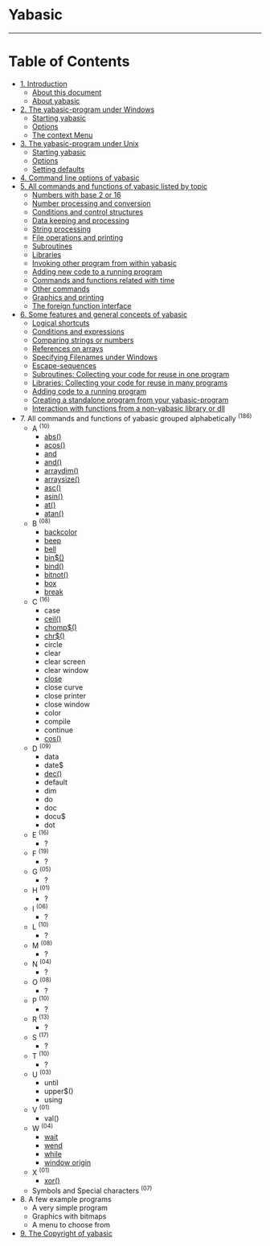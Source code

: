 # Yabasic
---

# **Table of Contents**

- [1\. Introduction](introduction.html)
  - [About this document](introduction.html#about-this-document)
  - [About yabasic](introduction.html#about-yabasic)
- [2\. The yabasic-program under Windows](the-yabasic-program-under-windows.html)
  - [Starting yabasic](the-yabasic-program-under-windows.html#starting-yabasic)
  - [Options](the-yabasic-program-under-windows.html#options)
  - [The context Menu](the-yabasic-program-under-windows.html#the-context-menu)
- [3\. The yabasic-program under Unix](the-yabasic-program-under-unix.html)
  - [Starting yabasic](the-yabasic-program-under-unix.html#starting-yabasic)
  - [Options](the-yabasic-program-under-unix.html#options)
  - [Setting defaults](the-yabasic-program-under-unix.html#setting-defaults)
- [4\. Command line options of yabasic](command-line-options-of-yabasic.html)
- [5\. All commands and functions of yabasic listed by topic](all-commands-and-functions-of-yabasic-listed-by-topic.html)
  - [Numbers with base 2 or 16](numbers-with-base-2-or-16.html)
  - [Number processing and conversion](number-processing-and-conversion.html)
  - [Conditions and control structures](conditions-and-control-structures.html)
  - [Data keeping and processing](data-keeping-and-processing.html)
  - [String processing](string-processing.html)
  - [File operations and printing](file-operations-and-printing.html)
  - [Subroutines](subroutines.html)
  - [Libraries](libraries.html)
  - [Invoking other program from within yabasic](invoking-other-program-from-within-yabasic.html)
  - [Adding new code to a running program](adding-new-code-to-a-running-program.html)
  - [Commands and functions related with time](commands-and-functions-related-with-time.html)
  - [Other commands](other-commands.html)
  - [Graphics and printing](graphics-and-printing.html)
  - [The foreign function interface](the-foreign-function-interface.html)
- [6\. Some features and general concepts of yabasic](some-features-and-general-concepts-of-yabasic.html)
  - [Logical shortcuts](logical-shortcuts.html)
  - [Conditions and expressions](conditions-and-expressions.html)
  - [Comparing strings or numbers](comparing-strings-or-numbers.html)
  - [References on arrays](references-on-arrays.html)
  - [Specifying Filenames under Windows](specifying-filenames-under-windows.html)
  - [Escape-sequences](escape-sequences.html)
  - [Subroutines: Collecting your code for reuse in one program](subroutines-collecting-your-code-for-reuse-in-one-program.html)
  - [Libraries: Collecting your code for reuse in many programs](libraries-collecting-your-code-for-reuse-in-many-programs.html)
  - [Adding code to a running program](adding-code-to-a-running-program.html)
  - [Creating a standalone program from your yabasic-program](creating-a-standalone-program-from-your-yabasic-program.html)
  - [Interaction with functions from a non-yabasic library or dll](interaction-with-functions-from-a-non-yabasic-library-or-dll.html)
- 7\. All commands and functions of yabasic grouped alphabetically <sup>(186)</sup>
  - A <sup>(10)</sup>
    - [abs()](./cmdfunc/abs.html)
    - [acos()](./cmdfunc/acos.html)
    - [and](./cmdfunc/and.html)
    - [and()](./cmdfunc/and2.html)
    - [arraydim()](./cmdfunc/arraydim.html)
    - [arraysize()](./cmdfunc/arraysize.html)
    - [asc()](./cmdfunc/asc.html)
    - [asin()](./cmdfunc/asin.html)
    - [at()](./cmdfunc/at.html)
    - [atan()](./cmdfunc/atan.html)
  - B <sup>(08)</sup>
    - [backcolor](./cmdfunc/backcolor.html)
    - [beep](./cmdfunc/beep.html)
    - [bell](./cmdfunc/bell.html)
    - [bin$()](./cmdfunc/bin.html)
    - [bind()](./cmdfunc/bind.html)
    - [bitnot()](./cmdfunc/bitnot.html)
    - [box](./cmdfunc/box.html)
    - [break](./cmdfunc/break.html)
  - C <sup>(16)</sup>
    - case
    - [ceil()](./cmdfunc/ceil.html)
    - [chomp$()](./cmdfunc/chomp.html)
    - [chr$()](./cmdfunc/chr.html)
    - circle
    - clear
    - clear screen
    - clear window
    - [close](./cmdfunc/close.html)
    - close curve
    - close printer
    - close window
    - color
    - compile
    - continue
    - [cos()](./cmdfunc/cos.html)
  - D <sup>(09)</sup>
    - data
    - date$
    - [dec()](./cmdfunc/dec.html)
    - default
    - dim
    - do
    - doc
    - docu$
    - dot
  - E <sup>(16)</sup>
    - ?
  - F <sup>(19)</sup>
    - ?
  - G <sup>(05)</sup>
    - ?
  - H <sup>(01)</sup>
    - ?
  - I <sup>(06)</sup>
    - ?
  - L <sup>(10)</sup>
    - ?
  - M <sup>(08)</sup>
    - ?
  - N <sup>(04)</sup>
    - ?
  - O <sup>(08)</sup>
    - ?
  - P <sup>(10)</sup>
    - ?
  - R <sup>(13)</sup>
    - ?
  - S <sup>(17)</sup>
    - ?
  - T <sup>(10)</sup>
    - ?
  - U <sup>(03)</sup>
    - until
    - upper$()
    - using
  - V <sup>(01)</sup>
    - val()
  - W <sup>(04)</sup>
    - [wait](./cmdfunc/wait.html)
    - [wend](./cmdfunc/wend.html)
    - [while](./cmdfunc/while.html)
    - [window origin](./cmdfunc/origin.html)
  - X <sup>(01)</sup>
    - [xor()](./cmdfunc/xor.html)
  - Symbols and Special characters <sup>(07)</sup>
- 8\. A few example programs
  - A very simple program
  - Graphics with bitmaps
  - A menu to choose from
- [9\. The Copyright of yabasic](the-copyright-of-yabasic.html)
